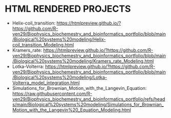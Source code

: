 # HTML RENDERED PROJECTS
* Helix-coil_transition: https://htmlpreview.github.io/?https://github.com/R-ven29/Biophysics_biochemestry_and_bioinformatics_portfolio/blob/main/Biological%20systems%20modeling/Helix-coil_transition_Modeling.html
* Kramers_rate: https://htmlpreview.github.io/?https://github.com/R-ven29/Biophysics_biochemestry_and_bioinformatics_portfolio/blob/main/Biological%20systems%20modeling/Kramers_rate_Modeling.html
* Lotka-Volterra: https://htmlpreview.github.io/?https://github.com/R-ven29/Biophysics_biochemestry_and_bioinformatics_portfolio/blob/main/Biological%20systems%20modeling/Lotka-Volterra_model_integration.html
* Simulations_for_Brownian_Motion_with_the_Langevin_Equation: https://raw.githubusercontent.com/R-ven29/Biophysics_biochemestry_and_bioinformatics_portfolio/refs/heads/main/Biological%20systems%20modeling/Simulations_for_Brownian_Motion_with_the_Langevin%20_Equation_Modeling.html
